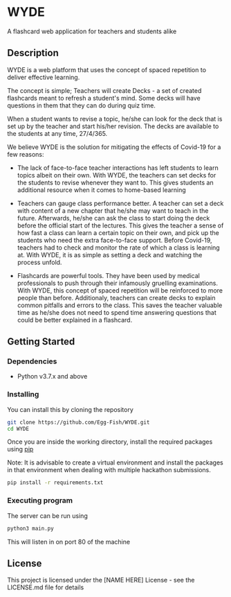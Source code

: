 # WYDE
A flashcard web application for teachers and students alike

## Description

WYDE is a web platform that uses the concept of spaced repetition to deliver effective learning. 

The concept is simple;
Teachers will create Decks - a set of created flashcards meant to refresh a student's mind. Some decks will have questions
in them that they can do during quiz time. 

When a student wants to revise a topic, he/she can look for the deck that is set up by the teacher and start his/her revision.
The decks are available to the students at any time, 27/4/365.

We believe WYDE is the solution for mitigating the effects of Covid-19 for a few reasons:

* The lack of face-to-face teacher interactions has left students to learn topics albeit on their own. With WYDE, the teachers
can set decks for the students to revise whenever they want to. This gives students an additional resource when it comes to 
home-based learning

* Teachers can gauge class performance better. A teacher can set a deck with content of a new chapter that he/she may want to teach in the
future. Afterwards, he/she can ask the class to start doing the deck before the official start of the lectures. This gives the teacher a
sense of how fast a class can learn a certain topic on their own, and pick up the students who need the extra face-to-face support. Before
Covid-19, teachers had to check and monitor the rate of which a class is learning at. With WYDE, it is as simple as setting a deck and 
watching the process unfold.

* Flashcards are powerful tools. They have been used by medical professionals to push through their infamously gruelling examinations.
With WYDE, this concept of spaced repetition will be reinforced to more people than before. Additionaly, teachers can create decks to
explain common pitfalls and errors to the class. This saves the teacher valuable time as he/she does not need to spend time answering
questions that could be better explained in a flashcard.

## Getting Started

### Dependencies

* Python v3.7.x and above 

### Installing

You can install this by cloning the repository

```bash
git clone https://github.com/Egg-Fish/WYDE.git
cd WYDE
```

Once you are inside the working directory, install the required packages using [pip](https://pypi.org/project/pip/)

Note: It is advisable to create a virtual environment and install the packages in that environment when dealing with 
multiple hackathon submissions.

```bash
pip install -r requirements.txt
```


### Executing program

The server can be run using
```bash
python3 main.py
```
This will listen in on port 80 of the machine


## License

This project is licensed under the [NAME HERE] License - see the LICENSE.md file for details
